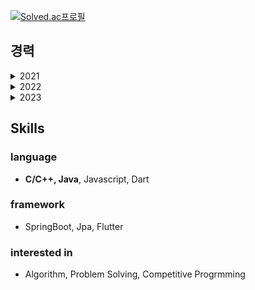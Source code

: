 [![Solved.ac프로필](http://mazassumnida.wtf/api/generate_badge?boj=whquddn55)](https://solved.ac/whquddn55)

## 경력
<details>
  <summary>2021</summary>

  * 제4회 부산대학교 창의융합SW해커톤 장려상
    - 백엔드(Docker + ExpressJs + ElasticSearch)
  * 2021 제6회 PNU 대학생 프로그래밍 경진대회 대상
  * 2021 대학생 프로그래밍 경시대회(ICPC) 본선 진출(36th)
  * 2021 삼성전자 대학생 프로그래밍 경진대회(SCPC) 본선 진출

</details>

<details>
  <summary>2022</summary>

  * 2022 전국 대학생 프로그래밍 대회 동아리 연합 여름 대회(UCPC) 본선 진출
  * 2022 전국 대학생 프로그래밍 대회 동아리 연합 여름 대회(UCPC) 특별상 수상
  * 2022 삼성전자 대학생 프로그래밍 경진대회(SCPC) 본선 진출
  * 2022 제3회 AI·블록체인 아이디어 경진대회 우수상 수상
  * 2022 부산코딩경진대회 대학부 2위
  * 2022 제 2회 부산대학교 프로그래밍 대회 Coderace 문제 출제
    - https://www.acmicpc.net/problem/25577
    - https://www.acmicpc.net/problem/25579
  * 2022 제7회 PNU 대학생 프로그래밍 경진대회 대상
  * 2022 대학생 프로그래밍 경시대회(ICPC) 본선 진출(41th)
  * 2022 전기 졸업과제 은상
  * 2022 제3회 AI 블록체인 아이디어 경진대회 우수상
  * 2022 정컴 TechWeek-프로그래밍 경진대회 금상
  * 2022 BUSAN 코딩테스트 경진대회 대상
  * SSAFY 9기 최종 합격(입과 포기)
  * 2022 LG CNS CODEMONSTER 예,본선 통과 및 입사
  * Good Bye, BOJ 2022! 본선 진출
  
</details>

<details>
  <summary>2023</summary>

  * Hello, BOJ 2023! 참가(57th)
  
</details>

##  Skills
### language
* **C/C++, Java**, Javascript, Dart
### framework
* SpringBoot, Jpa, Flutter
### interested in
* Algorithm, Problem Solving, Competitive Progrmming
